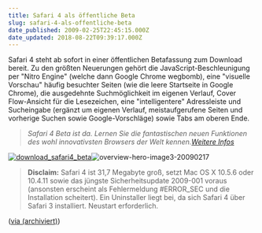 ```yaml
---
title: Safari 4 als öffentliche Beta
slug: safari-4-als-offentliche-beta
date_published: 2009-02-25T22:45:15.000Z
date_updated: 2018-08-22T09:39:17.000Z
---
```


Safari 4 steht ab sofort in einer öffentlichen Betafassung zum Download bereit. Zu den größten Neuerungen gehört die JavaScript-Beschleunigung per "Nitro Engine" (welche dann Google Chrome wegbomb), eine "visuelle Vorschau" häufig besuchter Seiten (wie die leere Startseite in Google Chrome), die ausgedehnte Suchmöglichkeit im eigenen Verlauf, Cover Flow-Ansicht für die Lesezeichen, eine "intelligentere" Adressleiste und Sucheingabe (ergänzt um eigenen Verlauf, meistaufgerufene Seiten und vorherige Suchen sowie Google-Vorschläge) sowie Tabs am oberen Ende.

> *Safari 4 Beta ist da. Lernen Sie die fantastischen neuen Funktionen des wohl innovativsten Browsers der Welt kennen.*[*Weitere Infos*](http://www.apple.com/de/safari/whats-new.html)

[![download_safari4_beta](//picdump.thafaker.de/2009/02/download_safari4_beta.png)](http://www.apple.com/de/safari/)![overview-hero-image3-20090217](//picdump.thafaker.de/2009/02/overview-hero-image3-20090217.png)
> **Disclaim:** Safari 4 ist 31,7 Megabyte groß, setzt Mac OS X 10.5.6 oder 10.4.11 sowie das jüngste Sicherheitsupdate 2009-001 voraus (ansonsten erscheint als Fehlermeldung #ERROR_SEC und die Installation scheitert). Ein Uninstaller liegt bei, da sich Safari 4 über Safari 3 installiert. Neustart erforderlich.

([via (archiviert)](http://web.archive.org/web/20090226133132/http://www.fscklog.com:80/2009/02/apple-ver%C3%B6ffentlicht-safari-4-als-public-beta.html))
